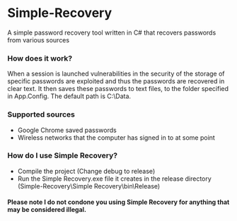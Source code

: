 # Simple-Recovery
A simple password recovery tool written in C# that recovers passwords from various sources

### How does it work?
When a session is launched vulnerabilities in the security of the storage of specific passwords are exploited and thus the passwords are recovered in clear text. It then saves these passwords to text files, to the folder specified in App.Config. The default path is C:\Data.

### Supported sources
* Google Chrome saved passwords
* Wireless networks that the computer has signed in to at some point

### How do I use Simple Recovery?
* Compile the project (Change debug to release)
* Run the Simple Recovery.exe file it creates in the release directory (Simple-Recovery\Simple Recovery\bin\Release)

#### Please note I do not condone you using Simple Recovery for anything that may be considered illegal.
